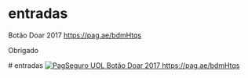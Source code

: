 # entradas
Botão Doar 2017 
https://pag.ae/bdmHtqs
<p> Obrigado </p>
# entradas
<a href="https://pag.ae/bdmHtqs
"><img src="https://stc.pagseguro.uol.com.br/pagseguro/i/logos/logo_pagseguro244x50.png" alt="PagSeguro UOL">
Botão Doar 2017 
https://pag.ae/bdmHtqs
